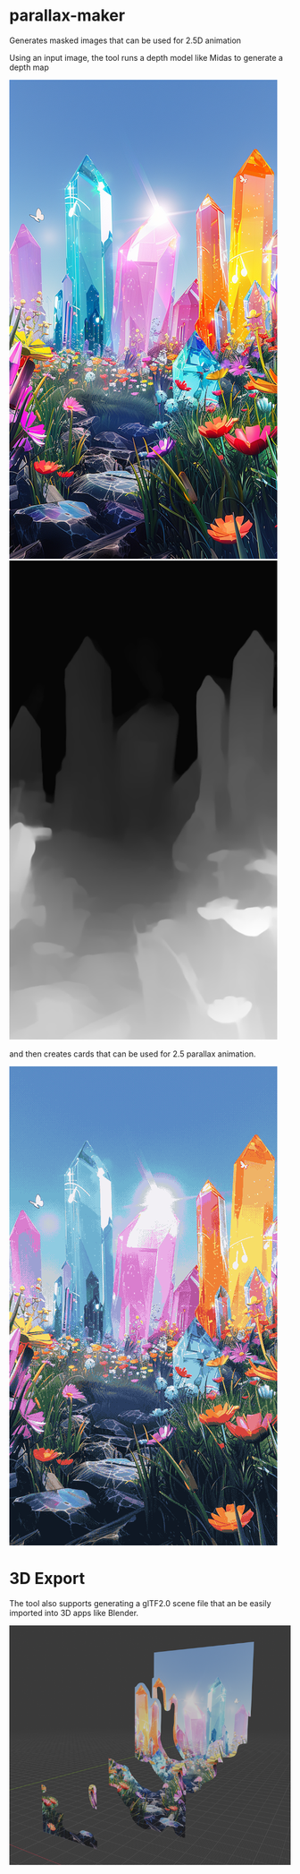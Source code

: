 # parallax-maker

Generates masked images that can be used for 2.5D animation

Using an input image, the tool runs a depth model like Midas to generate a depth map

![Input Image](example/input.png) ![Depth Map](example/depth_map.png)

and then creates cards that can be used for 2.5 parallax animation.

![Animation](example/output.gif)

# 3D Export

The tool also supports generating a glTF2.0 scene file that an be easily imported into 3D apps like Blender.

![Blender Scene View](example/blender_view.png)